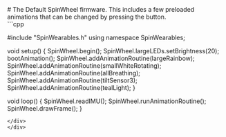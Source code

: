 <div class="flex-container"><div class="wide-text">
# The Default SpinWheel firmware.
This includes a few preloaded animations that can be changed by pressing
the button.
</div>
<div class="side-text">
</div>
<div class="code">
```cpp

#include "SpinWearables.h"
using namespace SpinWearables;

void setup() {
  SpinWheel.begin();
  SpinWheel.largeLEDs.setBrightness(20);
  bootAnimation();
  SpinWheel.addAnimationRoutine(largeRainbow);
  SpinWheel.addAnimationRoutine(smallWhiteRotating);
  SpinWheel.addAnimationRoutine(allBreathing);
  SpinWheel.addAnimationRoutine(tiltSensor3);
  SpinWheel.addAnimationRoutine(tealLight);
}

void loop() {
  SpinWheel.readIMU();
  SpinWheel.runAnimationRoutine();
  SpinWheel.drawFrame();
}
```
</div>
</div>